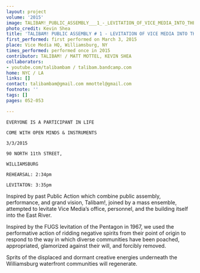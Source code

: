 ```yaml
---
layout: project
volume: '2015'
image: TALIBAM!_PUBLIC_ASSEMBLY___1_-_LEVITATION_OF_VICE_MEDIA_INTO_THE_EAST_RIVER.jpg
photo_credit: Kevin Shea
title: 'TALIBAM! PUBLIC ASSEMBLY # 1 - LEVITATION OF VICE MEDIA INTO THE EAST RIVER'
first_performed: first performed on March 3, 2015
place: Vice Media HQ, Williamsburg, NY
times_performed: performed once in 2015
contributor: TALIBAM! / MATT MOTTEL, KEVIN SHEA
collaborators:
- youtube.com/talibambam / talibam.bandcamp.com
home: NYC / LA
links: []
contact: talibambam@gmail.com mmottel@gmail.com
footnote: ''
tags: []
pages: 052-053

---
```


	EVERYONE IS A PARTICIPANT IN LIFE

	COME WITH OPEN MINDS & INSTRUMENTS

	3/3/2015

	90 NORTH 11th STREET, 

	WILLIAMSBURG

	REHEARSAL: 2:34pm 

	LEVITATON: 3:35pm

Inspired by past Public Action which combine public assembly, performance, and grand vision, Talibam!, joined by a mass ensemble, attempted to levitate Vice Media’s office, personnel, and the building itself into the East River.

Inspired by the FUGS levitation of the Pentagon in 1967, we used the performative action of ridding negative spirits from their point of origin to respond to the way in which diverse communities have been poached, appropriated, glamorized against their will, and forcibly removed.

Sprits of the displaced and dormant creative energies underneath the Williamsburg waterfront communities will regenerate.
